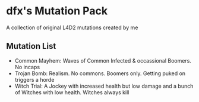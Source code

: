 # dfx's Mutation Pack
A collection of original L4D2 mutations created by me

## Mutation List
- Common Mayhem: Waves of Common Infected & occassional Boomers. No incaps
- Trojan Bomb: Realism. No commons. Boomers only. Getting puked on triggers a horde
- Witch Trial: A Jockey with increased health but low damage and a bunch of Witches with low health. Witches always kill
